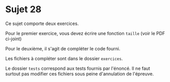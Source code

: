 # Sujet 28

Ce sujet comporte deux exercices.

Pour le premier exercice, vous devez écrire une fonction `taille` (voir le PDF ci-joint)

Pour le deuxième, il s'agit de compléter le code fourni.

Les fichiers à compléter sont dans le dossier `exercices`.

Le dossier `tests` correspond aux tests fournis par l'énoncé.
Il ne faut surtout pas modifier ces fichiers sous peine d'annulation de l'épreuve.